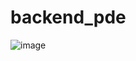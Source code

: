 # backend_pde
![image](https://user-images.githubusercontent.com/82104873/228274652-a5c064d8-fa4f-4168-8673-40c6f606d254.png)
